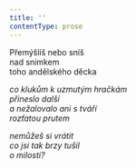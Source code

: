 ```yaml
---
title: ''
contentType: prose
---
```


<section>

Přemýšlíš nebo sníš  
nad snímkem  
toho andělského děcka

_co klukům k uzmutým hračkám  
přineslo další  
a nežalovalo ani s tváří  
rozťatou prutem_

</section>

<section>

_nemůžeš si vrátit  
co jsi tak brzy tušil  
o milosti?_

</section>
